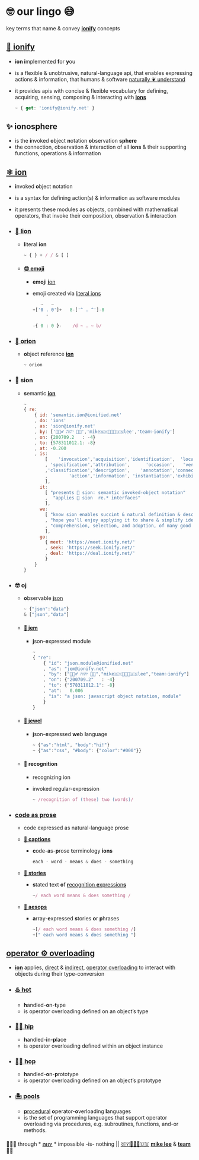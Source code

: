 # 🤓 our lingo 😅

key terms that name & convey **[ionify](#-ionify)** concepts

## [🧬 ionify](README.md#ionify)

+ **ion i**mplemented **f**or **y**ou
+ is a flexible & unobtrusive, natural-language api, that enables expressing
  actions & information, that humans & software
  [naturally ❦ understand](VISION.md#vision)
+ it provides apis with concise & flexible vocabulary for defining, acquiring,
  sensing, composing & interacting with [**ions**](#%EF%B8%8E-ion)

  ```js
  ~ { get: 'ionify@ionify.net' }
  ```

## ✨ ionosphere

+ is the **i**nvoked **o**bject **n**otation **o**bservation **sphere**
+ the connection, observation & interaction of all **ions** & their supporting
  functions, operations & information

## [⚛︎ ion](ions/ion.md#ion)

+ **i**nvoked **o**bject **n**otation
+ is a syntax for defining action(s) & information as software modules
+ it presents these modules as objects, combined with mathematical operators, that invoke
  their composition, observation & interaction

+ ### [🦁 lion](ions/lions.md#lions)

  + **l**iteral **ion**

    ```js
    ~ { } + / / & [ ]
    ```

  + #### [😎 emoji](https://ionified.github.io/anemojii-ions.iskitz.net/)

    + **emoj**i [**i**on](#%EF%B8%8E-ion)
    + emoji created via [literal ions](#-lion)

      ```js
         ~   ~
      +['0 . 0']+   8-['^ . ^']-8
           -

      -{ 0 : 0 }-    /d ~ . ~ b/
      ```

+ ### [💫 orion](ions/ion.md#form)

  + **o**bject **r**eference [**ion**](#%EF%B8%8E-ion)

    ```js
    ~ orion
    ```

+ ### 🌱 sion

  + **s**emantic [**ion**](#%EF%B8%8E-ion)

    ```js
    ~
    { re:
        { id: 'semantic.ion@ionified.net'
        , do: 'ions'
        , as: 'sion@ionify.net'
        , by: ['🙇🏾‍♂️ יהוה 🤲🏾','mike🇬🇾👨🏾‍💻🇺🇸lee','team✨ionify']
        , on: {200709.2   : -4}
        , to: {578311012.1: -8}
        , at: -0.200
        , is:
            [    'invocation','acquisition','identification',  'location'
            , 'specification','attribution',      'occasion',   'version'
            ,'classification','description',    'annotation','connection'
            ,        'action','information', 'instantiation','exhibition'
            ],
          it:
            [ "presents 🌱 sion: semantic invoked-object notation"
            ,  "applies 🌱 sion  re.* interfaces"
            ],
          we:
            [ "know sion enables succint & natural definition & description and"
            , "hope you'll enjoy applying it to share & simplify identification,"
            , "comprehension, selection, and adoption, of many good things ✨🤲🏾✨"
            ],
          go:
            { meet: 'https://meet.ionify.net/'
            , seek: 'https://seek.ionify.net/'
            , deal: 'https://deal.ionify.net/'
            }
        }
    }
    ```

+ ### 🤓 oj

  + **o**bservable [**j**son](//json.org)

    ```js
    ~ {"json":"data"}
    & ["json","data"]
    ```

  + #### [💎 jem](ions/jems.md#jems)

    + **j**son-**e**xpressed **m**odule

      ```js
      ~
      { "re":
          { "id": "json.module@ionified.net"
          , "as": "jem@ionify.net"
          , "by": ["🙇🏾‍♂️ יהוה 🤲🏾","mike🇬🇾👨🏾‍💻🇺🇸lee","team✨ionify"]
          , "on": {"200709.2"   : -4}
          , "to": {"578311012.1": -8}
          , "at":   0.006
          , "is": "a json: javascript object notation, module"
          }
      }
      ```

  + #### [💍 jewel](ions/jewels.md#jewels)

    + **j**son-**e**xpressed **we**b **l**anguage

      ```js
      ~ {"as":"html", "body":"hi!"}
      ~ {"as":"css", "#body": {"color":"#000"}}
      ```

  + #### 🤩 recognition

    + recognizing ion
    + invoked regular-expression

      ```js
      ~ /recognition of (these) two (words)/
      ```

+ ### [code as prose](http://captions.ionify.net)

  + code expressed as natural-language prose

  + [**📝 captions**](http://captions.ionify.net)

    + **c**ode-**a**s-**p**rose **t**erminology **ions**

      ```javascript
      each - word - means & does - something
      ```

  + [**📖 stories**](ions/stories.md#stories)

    + **s**tated **t**ext **o**f [**r**ecognit**i**on **e**xpression**s**](#-recognition)

      ```javascript
      ~/ each word means & does something /
      ```

  + [**📜 aesops**](LINGO.md#aesop)

    + **a**rray-**e**xpressed **s**tories **o**r **p**hrases

      ```javascript
      ~[/ each word means & does something /]
      +[" each word means & does something "]
      ```

## [operator ⚙️ overloading](ions/ion.md#function)

+ [**ion**](#%EF%B8%8E-ion) applies,
[direct](ions/ion.md#python) &
[indirect](ions/ion.md#javascript),
[operator overloading](https://en.wikipedia.org/wiki/Operator_overloading)
to interact with objects during their type-conversion

+ ### [♨️ hot](ions/ion.md#java)

  + **h**andled-**o**n-**t**ype
  + is operator overloading defined on an object’s type

+ ### [💃🏾 hip](ions/ion.md#javascript)

  + **h**andled-**i**n-**p**lace
  + is operator overloading defined within an object instance

+ ### [🕺🏾 hop](ions/ion.md#javascript)

  + **h**andled-**o**n-**p**rototype
  + is operator overloading defined on an object’s prototype

+ ### [🏝 pools](ions/ion.md#other-languages)

  + [**p**rocedural](https://en.wikipedia.org/wiki/List_of_programming_languages_by_type#Procedural_languages)
    **o**perator-**o**verloading **l**anguages
  + is the set of programming languages that support operator overloading via procedures,
    e.g. subroutines, functions, and-or methods.

####

🙇🏾‍♂️ through * [**יהוה**](LICENSE.txt#L1) * impossible -is- nothing ||
[🇬🇾👨🏾‍💻🇺🇸](https://en.wikipedia.org/wiki/Guyana)
[**mike lee**](https://github.com/iskitz) &
[**team**](https://team.ionify.net/)
🤲🏾
